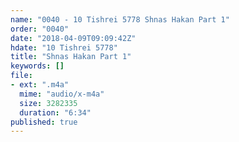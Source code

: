 ```yaml
---
name: "0040 - 10 Tishrei 5778 Shnas Hakan Part 1"
order: "0040"
date: "2018-04-09T09:09:42Z"
hdate: "10 Tishrei 5778"
title: "Shnas Hakan Part 1"
keywords: []
file:
- ext: ".m4a"
  mime: "audio/x-m4a"
  size: 3282335
  duration: "6:34"
published: true
---
```


